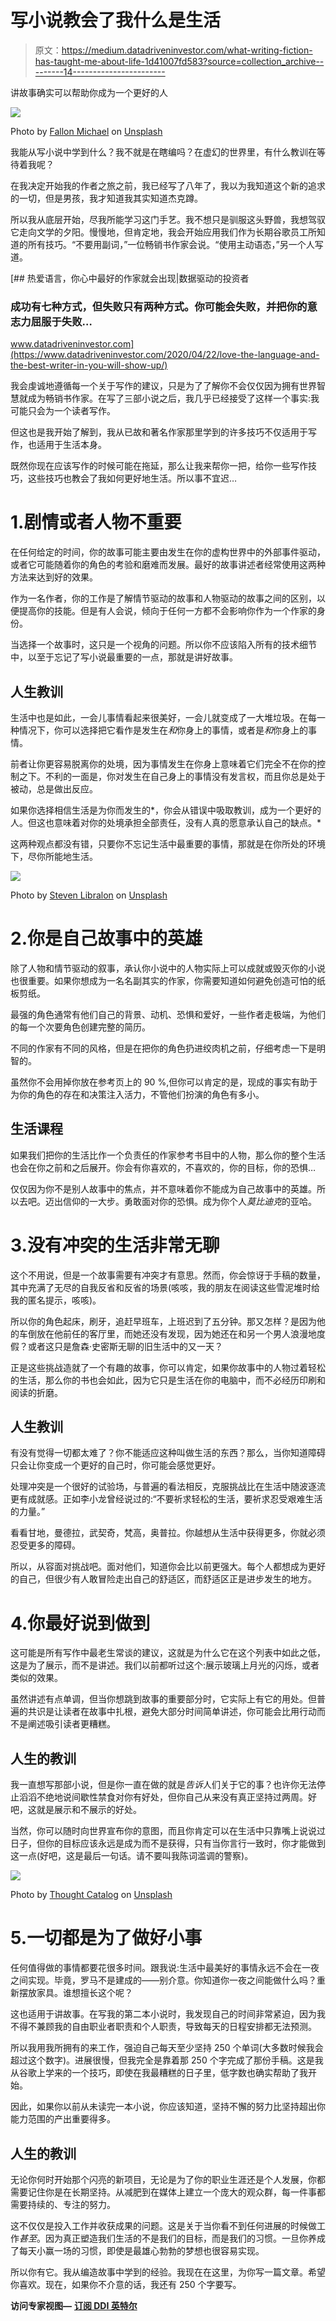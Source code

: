 # 写小说教会了我什么是生活

> 原文：<https://medium.datadriveninvestor.com/what-writing-fiction-has-taught-me-about-life-1d41007fd583?source=collection_archive---------14----------------------->

讲故事确实可以帮助你成为一个更好的人

![](img/29a89309945ebaf92482735d45df3107.png)

Photo by [Fallon Michael](https://unsplash.com/@fallonmichaeltx?utm_source=medium&utm_medium=referral) on [Unsplash](https://unsplash.com?utm_source=medium&utm_medium=referral)

我能从写小说中学到什么？我不就是在瞎编吗？在虚幻的世界里，有什么教训在等待着我呢？

在我决定开始我的作者之旅之前，我已经写了八年了，我以为我知道这个新的追求的一切，但是男孩，我才知道我其实知道杰克蹲。

所以我从底层开始，尽我所能学习这门手艺。我不想只是驯服这头野兽，我想驾驭它走向文学的夕阳。慢慢地，但肯定地，我会开始应用我们作为长期谷歌员工所知道的所有技巧。“不要用副词，”一位畅销书作家会说。“使用主动语态，”另一个人写道。

[](https://www.datadriveninvestor.com/2020/04/22/love-the-language-and-the-best-writer-in-you-will-show-up/) [## 热爱语言，你心中最好的作家就会出现|数据驱动的投资者

### 成功有七种方式，但失败只有两种方式。你可能会失败，并把你的意志力屈服于失败…

www.datadriveninvestor.com](https://www.datadriveninvestor.com/2020/04/22/love-the-language-and-the-best-writer-in-you-will-show-up/) 

我会虔诚地遵循每一个关于写作的建议，只是为了了解你不会仅仅因为拥有世界智慧就成为畅销书作家。在写了三部小说之后，我几乎已经接受了这样一个事实:我可能只会为一个读者写作。

但这也是我开始了解到，我从已故和著名作家那里学到的许多技巧不仅适用于写作，也适用于生活本身。

既然你现在应该写作的时候可能在拖延，那么让我来帮你一把，给你一些写作技巧，这些技巧也教会了我如何更好地生活。所以事不宜迟…

# 1.剧情或者人物不重要

在任何给定的时间，你的故事可能主要由发生在你的虚构世界中的外部事件驱动，或者它可能随着你的角色的考验和磨难而发展。最好的故事讲述者经常使用这两种方法来达到好的效果。

作为一名作者，你的工作是了解情节驱动的故事和人物驱动的故事之间的区别，以便提高你的技能。但是有人会说，倾向于任何一方都不会影响你作为一个作家的身份。

当选择一个故事时，这只是一个视角的问题。所以你不应该陷入所有的技术细节中，以至于忘记了写小说最重要的一点，那就是讲好故事。

## **人生教训**

生活中也是如此，一会儿事情看起来很美好，一会儿就变成了一大堆垃圾。在每一种情况下，你可以选择把它看作是发生在*和*你身上的事情，或者是*和*你身上的事情。

前者让你更容易脱离你的处境，因为事情发生在你身上意味着它们完全不在你的控制之下。不利的一面是，你对发生在自己身上的事情没有发言权，而且你总是处于被动，总是做出反应。

如果你选择相信生活是为你而发生的*，你会从错误中吸取教训，成为一个更好的人。但这也意味着对你的处境承担全部责任，没有人真的愿意承认自己的缺点。*

这两种观点都没有错，只要你不忘记生活中最重要的事情，那就是在你所处的环境下，尽你所能地生活。

![](img/af071a66ccba79533792afbcf729ceba.png)

Photo by [Steven Libralon](https://unsplash.com/@libs?utm_source=medium&utm_medium=referral) on [Unsplash](https://unsplash.com?utm_source=medium&utm_medium=referral)

# 2.你是自己故事中的英雄

除了人物和情节驱动的叙事，承认你小说中的人物实际上可以成就或毁灭你的小说也很重要。如果你想成为一名名副其实的作家，你需要知道如何避免创造可怕的纸板剪纸。

最强的角色通常有他们自己的背景、动机、恐惧和爱好，一些作者走极端，为他们的每一个次要角色创建完整的简历。

不同的作家有不同的风格，但是在把你的角色扔进绞肉机之前，仔细考虑一下是明智的。

虽然你不会用掉你放在参考页上的 90 %,但你可以肯定的是，现成的事实有助于为你的角色的存在和决策注入活力，不管他们扮演的角色有多小。

## 生活课程

如果我们把你的生活比作一个负责任的作家参考书目中的人物，那么你的整个生活也会在你之前和之后展开。你会有你喜欢的，不喜欢的，你的目标，你的恐惧…

仅仅因为你不是别人故事中的焦点，并不意味着你不能成为自己故事中的英雄。所以去吧。迈出信仰的一大步。勇敢面对你的恐惧。成为你个人*莫比迪克*的亚哈。

# 3.没有冲突的生活非常无聊

这个不用说，但是一个故事需要有冲突才有意思。然而，你会惊讶于手稿的数量，其中充满了无尽的自我反省和反省的场景(咳咳，我的朋友在阅读这些雪泥堆时给我的匿名提示，咳咳)。

所以你的角色起床，刷牙，追赶早班车，上班迟到了五分钟。那又怎样？是因为他的车倒放在他前任的客厅里，而她还没有发现，因为她还在和另一个男人浪漫地度假？或者这只是詹森·史密斯无聊的旧生活中的又一天？

正是这些挑战造就了一个有趣的故事，你可以肯定，如果你故事中的人物过着轻松的生活，那么你的书也会如此，因为它只是生活在你的电脑中，而不必经历印刷和阅读的折磨。

## **人生教训**

有没有觉得一切都太难了？你不能适应这种叫做生活的东西？那么，当你知道障碍只会让你变成一个更好的自己时，你可能会感觉更好。

处理冲突是一个很好的试验场，与普遍的看法相反，克服挑战比在生活中随波逐流更有成就感。正如李小龙曾经说过的:“不要祈求轻松的生活，要祈求忍受艰难生活的力量。”

看看甘地，曼德拉，武契奇，梵高，奥普拉。你越想从生活中获得更多，你就必须忍受更多的障碍。

所以，从容面对挑战吧。面对他们，知道你会比以前更强大。每个人都想成为更好的自己，但很少有人敢冒险走出自己的舒适区，而舒适区正是进步发生的地方。

# 4.你最好说到做到

这可能是所有写作中最老生常谈的建议，这就是为什么它在这个列表中如此之低，这是为了展示，而不是讲述。我们以前都听过这个:展示玻璃上月光的闪烁，或者类似的效果。

虽然讲述有点单调，但当你想跳到故事的重要部分时，它实际上有它的用处。但普遍的共识是让读者在故事中扎根，避免大部分时间简单讲述，你可能会比用行动而不是阐述吸引读者更糟糕。

## **人生的教训**

我一直想写那部小说，但是你一直在做的就是*告诉*人们关于它的事？也许你无法停止滔滔不绝地说间歇性禁食对你有好处，但你自己从来没有真正坚持过两周。好吧，这就是展示和不展示的好处。

当然，你可以随时向世界宣布你的意图，而且你肯定可以在生活中只靠嘴上说说过日子，但你的目标应该永远是成为而不是获得，只有当你言行一致时，你才能做到这一点(好吧，这是最后一句话。请不要叫我陈词滥调的警察)。

![](img/998907a707d86b4d152f500d30f3532e.png)

Photo by [Thought Catalog](https://unsplash.com/@thoughtcatalog?utm_source=medium&utm_medium=referral) on [Unsplash](https://unsplash.com?utm_source=medium&utm_medium=referral)

# 5.一切都是为了做好小事

任何值得做的事情都要花很多时间。跟我说:生活中最美好的事情永远不会在一夜之间实现。毕竟，罗马不是建成的——别介意。你知道你一夜之间能做什么吗？重新摆放家具。谁想擅长这个呢？

这也适用于讲故事。在写我的第二本小说时，我发现自己的时间非常紧迫，因为我不得不兼顾我的自由职业者职责和个人职责，导致每天的日程安排都无法预测。

所以我用我所拥有的来工作，强迫自己每天至少坚持 250 个单词(大多数时候我会超过这个数字)。进展很慢，但我完全是靠着那 250 个字完成了那份手稿。这是我从谷歌上学来的一个技巧，即使在我最糟糕的日子里，低字数也确实帮助了我开始。

因此，如果你以前从未读完一本小说，你应该知道，坚持不懈的努力比坚持超出你能力范围的产出重要得多。

## **人生的教训**

无论你何时开始那个闪亮的新项目，无论是为了你的职业生涯还是个人发展，你都需要记住你是在长期坚持。从减肥到在媒体上建立一个庞大的观众群，每一件事都需要持续的、专注的努力。

这不仅仅是投入工作并收获成果的问题。这是关于当你看不到任何进展的时候做工作*甚至*。因为真正塑造我们生活的不是我们的目标，而是我们的习惯。一旦你养成了每天小赢一场的习惯，即使是最雄心勃勃的梦想也很容易实现。

所以你有它。我从编造故事中学到的经验。我现在在这里，为你写一篇文章。希望你喜欢。现在，如果你不介意的话，我还有 250 个字要写。

**访问专家视图—** [**订阅 DDI 英特尔**](https://datadriveninvestor.com/ddi-intel)